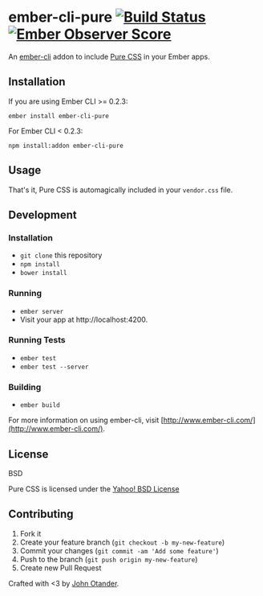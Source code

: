 # ember-cli-pure [![Build Status](https://travis-ci.org/johnotander/ember-cli-pure.svg?branch=master)](https://travis-ci.org/johnotander/ember-cli-pure) [![Ember Observer Score](http://emberobserver.com/badges/ember-cli-pure.svg)](http://emberobserver.com/addons/ember-cli-pure)

An [ember-cli](http://ember-cli.com) addon to include [Pure CSS](http://purecss.io) in your Ember apps.

## Installation

If you are using Ember CLI >= 0.2.3:

```
ember install ember-cli-pure
```

For Ember CLI < 0.2.3:

```
npm install:addon ember-cli-pure
```

## Usage

That's it, Pure CSS is automagically included in your `vendor.css` file.

## Development

### Installation

* `git clone` this repository
* `npm install`
* `bower install`

### Running

* `ember server`
* Visit your app at http://localhost:4200.

### Running Tests

* `ember test`
* `ember test --server`

### Building

* `ember build`

For more information on using ember-cli, visit [http://www.ember-cli.com/](http://www.ember-cli.com/).

## License

BSD

Pure CSS is licensed under the [Yahoo! BSD License](https://github.com/yahoo/pure/blob/master/LICENSE.md)

## Contributing

1. Fork it
2. Create your feature branch (`git checkout -b my-new-feature`)
3. Commit your changes (`git commit -am 'Add some feature'`)
4. Push to the branch (`git push origin my-new-feature`)
5. Create new Pull Request

Crafted with <3 by [John Otander](http://johnotander.com).
